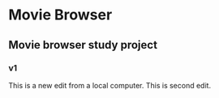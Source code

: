 # Movie Browser
## Movie browser study project
### v1

This is a new edit from a local computer.
This is second edit.